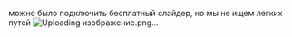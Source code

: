 можно было подключить бесплатный слайдер, но мы не ищем легких путей
![Uploading изображение.png…]()
